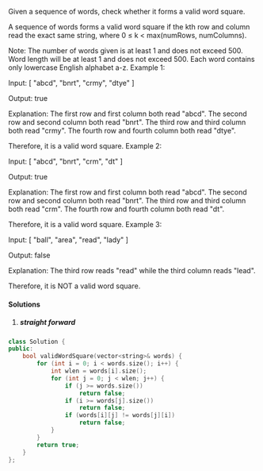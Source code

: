 Given a sequence of words, check whether it forms a valid word square.

A sequence of words forms a valid word square if the kth row and column read the exact same string, where 0 ≤ k < max(numRows, numColumns).

Note:
The number of words given is at least 1 and does not exceed 500.
Word length will be at least 1 and does not exceed 500.
Each word contains only lowercase English alphabet a-z.
Example 1:

Input:
[
  "abcd",
  "bnrt",
  "crmy",
  "dtye"
]

Output:
true

Explanation:
The first row and first column both read "abcd".
The second row and second column both read "bnrt".
The third row and third column both read "crmy".
The fourth row and fourth column both read "dtye".

Therefore, it is a valid word square.
Example 2:

Input:
[
  "abcd",
  "bnrt",
  "crm",
  "dt"
]

Output:
true

Explanation:
The first row and first column both read "abcd".
The second row and second column both read "bnrt".
The third row and third column both read "crm".
The fourth row and fourth column both read "dt".

Therefore, it is a valid word square.
Example 3:

Input:
[
  "ball",
  "area",
  "read",
  "lady"
]

Output:
false

Explanation:
The third row reads "read" while the third column reads "lead".

Therefore, it is NOT a valid word square.

#### Solutions

1. ##### straight forward

```c++
class Solution {
public:
    bool validWordSquare(vector<string>& words) {
        for (int i = 0; i < words.size(); i++) {
            int wlen = words[i].size();
            for (int j = 0; j < wlen; j++) {
                if (j >= words.size())
                    return false;
                if (i >= words[j].size())
                    return false;
                if (words[i][j] != words[j][i])
                    return false;
            }
        }
        return true;
    }
};
```